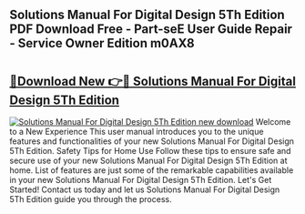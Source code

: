 ## Solutions Manual For Digital Design 5Th Edition PDF Download Free - Part-seE User Guide Repair - Service Owner Edition m0AX8

# <h2><a href="http://bc56042.oget.top/?id=Solutions+Manual+For+Digital+Design+5Th+Edition">🔗Download New 👉🔴 Solutions Manual For Digital Design 5Th Edition</a></h2>

[![Solutions Manual For Digital Design 5Th Edition new download](https://i.imgur.com/5g1atiW.png)](http://bc56042.oget.top/?id=Solutions+Manual+For+Digital+Design+5Th+Edition)
Welcome to a New Experience This user manual introduces you to the unique features and functionalities of your new Solutions Manual For Digital Design 5Th Edition. Safety Tips for Home Use Follow these tips to ensure safe and secure use of your new Solutions Manual For Digital Design 5Th Edition at home. List of features are just some of the remarkable capabilities available in your new Solutions Manual For Digital Design 5Th Edition. Let's Get Started! Contact us today and let us Solutions Manual For Digital Design 5Th Edition guide you through the process.

